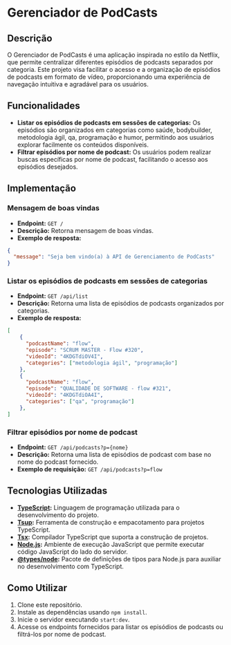 # Gerenciador de PodCasts

## Descrição

O Gerenciador de PodCasts é uma aplicação inspirada no estilo da Netflix, que permite centralizar diferentes episódios de podcasts separados por categoria. Este projeto visa facilitar o acesso e a organização de episódios de podcasts em formato de vídeo, proporcionando uma experiência de navegação intuitiva e agradável para os usuários.

## Funcionalidades

- **Listar os episódios de podcasts em sessões de categorias:** Os episódios são organizados em categorias como saúde, bodybuilder, metodologia ágil, qa, programação e humor, permitindo aos usuários explorar facilmente os conteúdos disponíveis.
- **Filtrar episódios por nome de podcast:** Os usuários podem realizar buscas específicas por nome de podcast, facilitando o acesso aos episódios desejados.

## Implementação

### Mensagem de boas vindas

- **Endpoint:** `GET /`
- **Descrição:** Retorna mensagem de boas vindas.
- **Exemplo de resposta:**

```json
{
  "message": "Seja bem vindo(a) à API de Gerenciamento de PodCasts"
}
```

### Listar os episódios de podcasts em sessões de categorias

- **Endpoint:** `GET /api/list`
- **Descrição:** Retorna uma lista de episódios de podcasts organizados por categorias.
- **Exemplo de resposta:**

```json
[
    {
      "podcastName": "flow",
      "episode": "SCRUM MASTER - Flow #320",
      "videoId": "4KDGTdiOV4I",
      "categories": ["metodologia ágil", "programação"]
    },
    {
      "podcastName": "flow",
      "episode": "QUALIDADE DE SOFTWARE - flow #321",
      "videoId": "4KDGTdiOA4I",
      "categories": ["qa", "programação"]
    },
]
```

### Filtrar episódios por nome de podcast

- **Endpoint:** `GET /api/podcasts?p={nome}`
- **Descrição:** Retorna uma lista de episódios de podcast com base no nome do podcast fornecido.
- **Exemplo de requisição:** `GET /api/podcasts?p=flow`

## Tecnologias Utilizadas

- **[TypeScript](https://www.typescriptlang.org/):** Linguagem de programação utilizada para o desenvolvimento do projeto.
- **[Tsup](https://github.com/egoist/tsup):** Ferramenta de construção e empacotamento para projetos TypeScript.
- **[Tsx](https://github.com/egoist/tsx):** Compilador TypeScript que suporta a construção de projetos.
- **[Node.js](https://nodejs.org/):** Ambiente de execução JavaScript que permite executar código JavaScript do lado do servidor.
- **[@types/node](https://www.npmjs.com/package/@types/node):** Pacote de definições de tipos para Node.js para auxiliar no desenvolvimento com TypeScript.

## Como Utilizar

1. Clone este repositório.
2. Instale as dependências usando `npm install`.
3. Inicie o servidor executando `start:dev`.
4. Acesse os endpoints fornecidos para listar os episódios de podcasts ou filtrá-los por nome de podcast.
